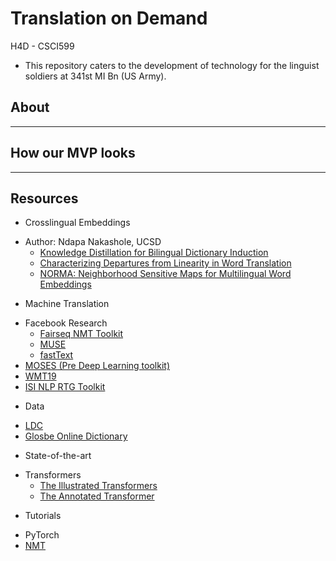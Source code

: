 # Translation on Demand
H4D - CSCI599

- This repository caters to the development of technology for the linguist soldiers at 341st MI Bn (US Army).
## About
<hr>

## How our MVP looks
<hr>

## Resources
* Crosslingual Embeddings
 - Author: Ndapa Nakashole, UCSD
   - [Knowledge Distillation for Bilingual Dictionary Induction](http://www.nakashole.com/papers/2017-emnlp-kd.pdf)
   - [Characterizing Departures from Linearity in Word Translation](http://www.nakashole.com/papers/2018-acl-char.pdf)
   - [NORMA: Neighborhood Sensitive Maps for Multilingual Word Embeddings](http://www.nakashole.com/papers/2018-emnlp-norm.pdf)

* Machine Translation
 - Facebook Research
   - [Fairseq NMT Toolkit](https://github.com/pytorch/fairseq)
   - [MUSE](https://github.com/facebookresearch/MUSE)
   - [fastText](https://github.com/facebookresearch/fastText)
 - [MOSES (Pre Deep Learning toolkit)](http://www.statmt.org/moses/)
 - [WMT19](http://www.statmt.org/wmt19/translation-task.html)
 - [ISI NLP RTG Toolkit](https://github.com/isi-nlp/rtg-xt)

* Data
 - [LDC](https://catalog.ldc.upenn.edu/byyear)
 - [Glosbe Online Dictionary](https://glosbe.com/)

* State-of-the-art
 - Transformers
   - [The Illustrated Transformers](http://jalammar.github.io/illustrated-transformer/)
   - [The Annotated Transformer](https://nlp.seas.harvard.edu/2018/04/03/attention.html#positional-encoding)

* Tutorials
 - PyTorch
  - [NMT](https://pytorch.org/tutorials/intermediate/seq2seq_translation_tutorial.html)
